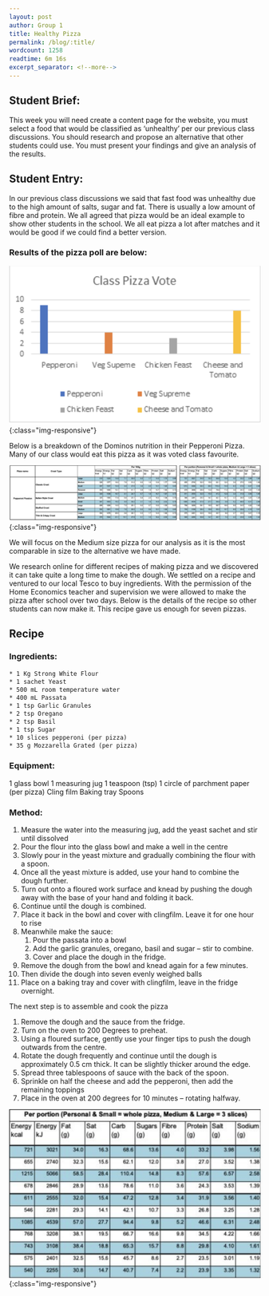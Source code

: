 ```yaml
---
layout: post
author: Group 1
title: Healthy Pizza
permalink: /blog/:title/
wordcount: 1258
readtime: 6m 16s
excerpt_separator: <!--more-->
---
```


## Student Brief:

This week you will need create a content page for the website, you must select a food that would be classified as ‘unhealthy’ per our previous class discussions. You should research and propose an alternative that other students could use. You must present your findings and give an analysis of the results.

<!--more-->

## Student Entry:

In our previous class discussions we said that fast food was unhealthy due to the high amount of salts, sugar and fat. There is usually a low amount of fibre and protein. We all agreed that pizza would be an ideal example to show other students in the school. We all eat pizza a lot after matches and it would be good if we could find a better version.

### Results of the pizza poll are below:

![Pizza Poll](/images/complex-numbers/pizza.png){:class="img-responsive"}

Below is a breakdown of the Dominos nutrition in their Pepperoni Pizza. Many of our class would eat this pizza as it was voted class favourite.

![Nutrition](/images/complex-numbers/nutrition.png){:class="img-responsive"}

We will focus on the Medium size pizza for our analysis as it is the most comparable in size to the alternative we have made.

We research online for different recipes of making pizza and we discovered it can take quite a long time to make the dough. We settled on a recipe and ventured to our local Tesco to buy ingredients. With the permission of the Home Economics teacher and supervision we were allowed to make the pizza after school over two days. Below is the details of the recipe so other students can now make it. This recipe gave us enough for seven pizzas.

## Recipe

### Ingredients:

    * 1 Kg Strong White Flour
    * 1 sachet Yeast
    * 500 mL room temperature water
    * 400 mL Passata
    * 1 tsp Garlic Granules
    * 2 tsp Oregano
    * 2 tsp Basil
    * 1 tsp Sugar
    * 10 slices pepperoni (per pizza)
    * 35 g Mozzarella Grated (per pizza)

### Equipment:

1 glass bowl
1 measuring jug
1 teaspoon (tsp)
1 circle of parchment paper (per pizza)
Cling film
Baking tray
Spoons

### Method:

1. Measure the water into the measuring jug, add the yeast sachet and stir until dissolved
2. Pour the flour into the glass bowl and make a well in the centre
3. Slowly pour in the yeast mixture and gradually combining the flour with a spoon.
4. Once all the yeast mixture is added, use your hand to combine the dough further.
5. Turn out onto a floured work surface and knead by pushing the dough away with the base of your hand and folding it back.
6. Continue until the dough is combined.
7. Place it back in the bowl and cover with clingfilm. Leave it for one hour to rise
8. Meanwhile make the sauce:
    1. Pour the passata into a bowl
    2. Add the garlic granules, oregano, basil and sugar – stir to combine.
    3. Cover and place the dough in the fridge.
9. Remove the dough from the bowl and knead again for a few minutes.
10. Then divide the dough into seven evenly weighed balls
11. Place on a baking tray and cover with clingfilm, leave in the fridge overnight.

The next step is to assemble and cook the pizza

1. Remove the dough and the sauce from the fridge.
2. Turn on the oven to 200 Degrees to preheat.
3. Using a floured surface, gently use your finger tips to push the dough outwards from the centre.
4. Rotate the dough frequently and continue until the dough is approximately 0.5 cm thick. It can be slightly thicker around the edge.
5. Spread three tablespoons of sauce with the back of the spoon.
6. Sprinkle on half the cheese and add the pepperoni, then add the remaining toppings
7. Place in the oven at 200 degrees for 10 minutes – rotating halfway.

![Table](/images/complex-numbers/table.png){:class="img-responsive"}
